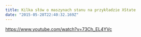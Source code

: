 ```yaml
---
title: Kilka słów o maszynach stanu na przykładzie XState
date: "2015-05-28T22:40:32.169Z"
---
```


https://www.youtube.com/watch?v=73Ch_EL4YVc
